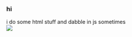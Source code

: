 ### hi 

i do some html stuff and dabble in js sometimes <br>
![](https://cdn.discordapp.com/emojis/689352127700926492.png?v=1)

<!--
**aeprl/aeprl** is a ✨ _special_ ✨ repository because its `README.md` (this file) appears on your GitHub profile.**


